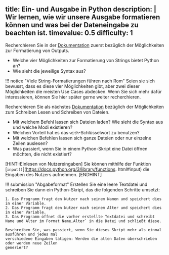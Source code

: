 title: Ein- und Ausgabe in Python
description: |
  Wir lernen, wie wir unsere Ausgabe formatieren können
  und was bei der Dateneingabe zu beachten ist.
timevalue: 0.5
difficulty: 1
---
Recherchieren Sie in der
[Dokumentation](https://docs.python.org/3.8/tutorial/inputoutput.html) zuerst bezüglich der
Möglichkeiten zur Formatierung von Outputs.

- Welche vier Möglichkeiten zur Formatierung von Strings bietet Python an?
- Wie sieht die jeweilige Syntax aus?

!!! notice "Viele String-Formatierungen führen nach Rom"
    Seien sie sich bewusst, dass es diese vier Möglichkeiten gibt, aber zwei dieser Möglichkeiten
    die meisten Use Cases abdecken. Wenn Sie sich mehr dafür interessieren, können Sie hier später
    gerne weiter recherchieren.

Recherchieren Sie als nächstes
[Dokumentation](https://docs.python.org/3.8/tutorial/inputoutput.html#reading-and-writing-files)
bezüglich der Möglichkeiten zum Schreiben Lesen und Schreiben von Dateien. 

- Mit welchem Befehl lassen sich Dateien laden? Wie sieht die Syntax aus und welche Modi existieren?
- Welchen Vorteil hat es das `with`-Schlüsselwort zu benutzen?
- Mit welchen Befehlen lassen sich ganze Dateien oder nur einzelne Zeilen auslesen?
- Was passiert, wenn Sie in einem Python-Skript eine Datei öffnen möchten, die nicht existiert?

[HINT::Einlesen von Nutzereingaben]
Sie können mithilfe der Funktion [`input()`](https://docs.python.org/3/library/functions.
html#input) die Eingaben des Nutzers aufnehmen. 
[ENDHINT]

!!! submission "Abgabeformat"
    Erstellen Sie eine leere Textdatei und schreiben Sie dann ein Python-Skript, das die folgenden
    Schritte umsetzt:

    1. Das Programm fragt den Nutzer nach seinem Namen und speichert dies in einer Variable.
    2. Das Programm fragt den Nutzer nach seinem Alter und speichert dies in einer Variable.
    3. Das Programm öffnet die vorher erstellte Textdatei und schreibt Name und Alter im Format Ǹame,Alter` in die Datei und schließt diese.

    Beschreiben Sie, was passiert, wenn Sie dieses Skript mehr als einmal ausführen und jedes mal
    verschiedene Eingaben tätigen: Werden die alten Daten überschrieben oder werden neue Zeilen 
    generiert?
